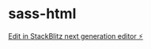 # sass-html

[Edit in StackBlitz next generation editor ⚡️](https://stackblitz.com/~/github.com/clukhei/sass-html)